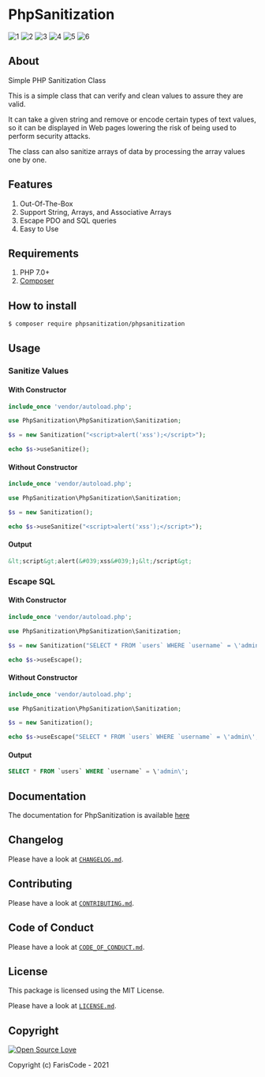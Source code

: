 # PhpSanitization

![1](https://img.shields.io/packagist/l/phpsanitization/phpsanitization) ![2](https://img.shields.io/packagist/dt/phpsanitization/phpsanitization) ![3](https://img.shields.io/packagist/php-v/phpsanitization/phpsanitization) ![4](https://img.shields.io/packagist/stars/phpsanitization/phpsanitization) ![5](https://img.shields.io/packagist/v/phpsanitization/phpsanitization) ![6]( https://img.shields.io/github/workflow/status/fariscode511/PhpSanitization/CI%20(Build%20&%20Test) )

## About

Simple PHP Sanitization Class

This is a simple class that can verify and clean values to assure they are valid.

It can take a given string and remove or encode certain types of text values, so it can be displayed in Web pages lowering the risk of being used to perform security attacks.

The class can also sanitize arrays of data by processing the array values one by one.

## Features

1. Out-Of-The-Box
2. Support String, Arrays, and Associative Arrays
3. Escape PDO and SQL queries
4. Easy to Use

## Requirements
1. PHP 7.0+
2. [Composer](https://getcomposer.org/)

## How to install

```sh
$ composer require phpsanitization/phpsanitization
```

## Usage

### Sanitize Values

#### With Constructor

```php
include_once 'vendor/autoload.php';

use PhpSanitization\PhpSanitization\Sanitization;

$s = new Sanitization("<script>alert('xss');</script>");

echo $s->useSanitize();
```

#### Without Constructor

```php
include_once 'vendor/autoload.php';

use PhpSanitization\PhpSanitization\Sanitization;

$s = new Sanitization();

echo $s->useSanitize("<script>alert('xss');</script>");
```

#### Output

```html
&lt;script&gt;alert(&#039;xss&#039;);&lt;/script&gt;
```

### Escape SQL

#### With Constructor

```php
include_once 'vendor/autoload.php';

use PhpSanitization\PhpSanitization\Sanitization;

$s = new Sanitization("SELECT * FROM `users` WHERE `username` = \'admin\';");

echo $s->useEscape();
```

#### Without Constructor

```php
include_once 'vendor/autoload.php';

use PhpSanitization\PhpSanitization\Sanitization;

$s = new Sanitization();

echo $s->useEscape("SELECT * FROM `users` WHERE `username` = \'admin\';");
```

#### Output
```sql
SELECT * FROM `users` WHERE `username` = \'admin\';
```

## Documentation

The documentation for PhpSanitization is available [here](https://fariscode511.github.io/PhpSanitization/)

## Changelog

Please have a look at [`CHANGELOG.md`](CHANGELOG.md).

## Contributing

Please have a look at [`CONTRIBUTING.md`](.github/CONTRIBUTING.md).

## Code of Conduct

Please have a look at [`CODE_OF_CONDUCT.md`](.github/CODE_OF_CONDUCT.md).

## License

This package is licensed using the MIT License.

Please have a look at [`LICENSE.md`](LICENSE.md).

## Copyright

[![Open Source Love](https://badges.frapsoft.com/os/v1/open-source.svg?v=103)](https://github.com/ellerbrock/open-source-badge/)    

Copyright (c) FarisCode - 2021
